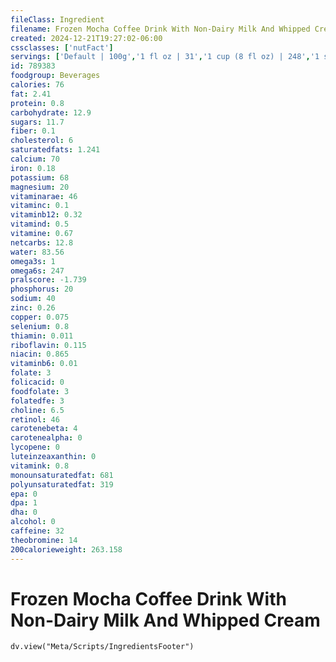 ```yaml
---
fileClass: Ingredient
filename: Frozen Mocha Coffee Drink With Non-Dairy Milk And Whipped Cream
created: 2024-12-21T19:27:02-06:00
cssclasses: ['nutFact']
servings: ['Default | 100g','1 fl oz | 31','1 cup (8 fl oz) | 248','1 small | 372','1 medium | 496','1 large | 620']
id: 789383
foodgroup: Beverages
calories: 76
fat: 2.41
protein: 0.8
carbohydrate: 12.9
sugars: 11.7
fiber: 0.1
cholesterol: 6
saturatedfats: 1.241
calcium: 70
iron: 0.18
potassium: 68
magnesium: 20
vitaminarae: 46
vitaminc: 0.1
vitaminb12: 0.32
vitamind: 0.5
vitamine: 0.67
netcarbs: 12.8
water: 83.56
omega3s: 1
omega6s: 247
pralscore: -1.739
phosphorus: 20
sodium: 40
zinc: 0.26
copper: 0.075
selenium: 0.8
thiamin: 0.011
riboflavin: 0.115
niacin: 0.865
vitaminb6: 0.01
folate: 3
folicacid: 0
foodfolate: 3
folatedfe: 3
choline: 6.5
retinol: 46
carotenebeta: 4
carotenealpha: 0
lycopene: 0
luteinzeaxanthin: 0
vitamink: 0.8
monounsaturatedfat: 681
polyunsaturatedfat: 319
epa: 0
dpa: 1
dha: 0
alcohol: 0
caffeine: 32
theobromine: 14
200calorieweight: 263.158
---
```


# Frozen Mocha Coffee Drink With Non-Dairy Milk And Whipped Cream

```dataviewjs
dv.view("Meta/Scripts/IngredientsFooter")
```